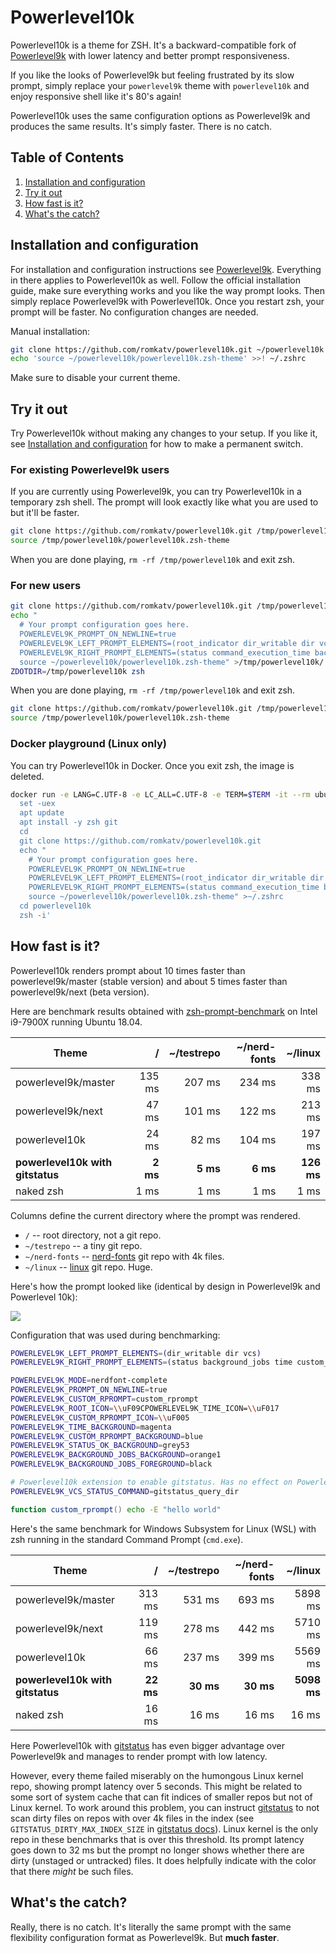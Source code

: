 # Powerlevel10k

Powerlevel10k is a theme for ZSH. It's a backward-compatible fork of
[Powerlevel9k](https://github.com/bhilburn/powerlevel9k) with lower latency and better
prompt responsiveness.

If you like the looks of Powerlevel9k but feeling frustrated by its slow prompt,
simply replace your `powerlevel9k` theme with `powerlevel10k` and enjoy responsive
shell like it's 80's again!

Powerlevel10k uses the same configuration options as Powerlevel9k and produces the
same results. It's simply faster. There is no catch.

## Table of Contents

1. [Installation and configuration](#installation-and-configuration)
2. [Try it out](#try-it-out)
3. [How fast is it?](#how-fast-is-it)
4. [What's the catch?](#whats-the-catch)

## Installation and configuration

For installation and configuration instructions see
[Powerlevel9k](https://github.com/bhilburn/powerlevel9k). Everything in there applies to
Powerlevel10k as well. Follow the official installation guide, make sure everything works
and you like the way prompt looks. Then simply replace Powerlevel9k with Powerlevel10k. Once
you restart zsh, your prompt will be faster. No configuration changes are needed.

Manual installation:

```zsh
git clone https://github.com/romkatv/powerlevel10k.git ~/powerlevel10k
echo 'source ~/powerlevel10k/powerlevel10k.zsh-theme' >>! ~/.zshrc
```

Make sure to disable your current theme.

## Try it out

Try Powerlevel10k without making any changes to your setup. If you like it, see
[Installation and configuration](#installation-and-configuration) for how to make a permanent
switch.

### For existing Powerlevel9k users

If you are currently using Powerlevel9k, you can try Powerlevel10k in a temporary zsh shell. The
prompt will look exactly like what you are used to but it'll be faster.

```zsh
git clone https://github.com/romkatv/powerlevel10k.git /tmp/powerlevel10k
source /tmp/powerlevel10k/powerlevel10k.zsh-theme
```

When you are done playing, `rm -rf /tmp/powerlevel10k` and exit zsh.

### For new users

```zsh
git clone https://github.com/romkatv/powerlevel10k.git /tmp/powerlevel10k
echo "
  # Your prompt configuration goes here.
  POWERLEVEL9K_PROMPT_ON_NEWLINE=true
  POWERLEVEL9K_LEFT_PROMPT_ELEMENTS=(root_indicator dir_writable dir vcs)
  POWERLEVEL9K_RIGHT_PROMPT_ELEMENTS=(status command_execution_time background_jobs time)
  source ~/powerlevel10k/powerlevel10k.zsh-theme" >/tmp/powerlevel10k/.zshrc
ZDOTDIR=/tmp/powerlevel10k zsh
```

When you are done playing, `rm -rf /tmp/powerlevel10k` and exit zsh.

```zsh
git clone https://github.com/romkatv/powerlevel10k.git /tmp/powerlevel10k
source /tmp/powerlevel10k/powerlevel10k.zsh-theme
```

### Docker playground (Linux only)

You can try Powerlevel10k in Docker. Once you exit zsh, the image is deleted.

```zsh
docker run -e LANG=C.UTF-8 -e LC_ALL=C.UTF-8 -e TERM=$TERM -it --rm ubuntu bash -c '
  set -uex
  apt update
  apt install -y zsh git
  cd
  git clone https://github.com/romkatv/powerlevel10k.git
  echo "
    # Your prompt configuration goes here.
    POWERLEVEL9K_PROMPT_ON_NEWLINE=true
    POWERLEVEL9K_LEFT_PROMPT_ELEMENTS=(root_indicator dir_writable dir vcs)
    POWERLEVEL9K_RIGHT_PROMPT_ELEMENTS=(status command_execution_time background_jobs time)
    source ~/powerlevel10k/powerlevel10k.zsh-theme" >~/.zshrc
  cd powerlevel10k
  zsh -i'
```

## How fast is it?

Powerlevel10k renders prompt about 10 times faster than powerlevel9k/master (stable version) and
about 5 times faster than powerlevel9k/next (beta version).

Here are benchmark results obtained with
[zsh-prompt-benchmark](https://github.com/romkatv/zsh-prompt-benchmark) on Intel i9-7900X
running Ubuntu 18.04.

| Theme                            | /         | ~/testrepo | ~/nerd-fonts | ~/linux    |
|----------------------------------|----------:|-----------:|-------------:|-----------:|
| powerlevel9k/master              |    135 ms |     207 ms |       234 ms |     338 ms |
| powerlevel9k/next                |     47 ms |     101 ms |       122 ms |     213 ms |
| powerlevel10k                    |     24 ms |      82 ms |       104 ms |     197 ms |
| **powerlevel10k with gitstatus** |  **2 ms** |  **5 ms** |    **6 ms** |  **126 ms** |
| naked zsh                        |      1 ms |       1 ms |         1 ms |       1 ms |

Columns define the current directory where the prompt was rendered.

  * `/` -- root directory, not a git repo.
  * `~/testrepo` -- a tiny git repo.
  * `~/nerd-fonts` -- [nerd-fonts](https://github.com/ryanoasis/nerd-fonts) git repo
    with 4k files.
  * `~/linux` -- [linux](https://github.com/torvalds/linux) git repo. Huge.

Here's how the prompt looked like (identical by design in Powerlevel9k and Powerlevel 10k):

![](https://raw.githubusercontent.com/romkatv/powerlevel10k/master/prompt.png)

Configuration that was used during benchmarking:

```zsh
POWERLEVEL9K_LEFT_PROMPT_ELEMENTS=(dir_writable dir vcs)
POWERLEVEL9K_RIGHT_PROMPT_ELEMENTS=(status background_jobs time custom_rprompt)

POWERLEVEL9K_MODE=nerdfont-complete
POWERLEVEL9K_PROMPT_ON_NEWLINE=true
POWERLEVEL9K_CUSTOM_RPROMPT=custom_rprompt
POWERLEVEL9K_ROOT_ICON=\\uF09CPOWERLEVEL9K_TIME_ICON=\\uF017
POWERLEVEL9K_CUSTOM_RPROMPT_ICON=\\uF005
POWERLEVEL9K_TIME_BACKGROUND=magenta
POWERLEVEL9K_CUSTOM_RPROMPT_BACKGROUND=blue
POWERLEVEL9K_STATUS_OK_BACKGROUND=grey53
POWERLEVEL9K_BACKGROUND_JOBS_BACKGROUND=orange1
POWERLEVEL9K_BACKGROUND_JOBS_FOREGROUND=black

# Powerlevel10k extension to enable gitstatus. Has no effect on Powerlevel9k.
POWERLEVEL9K_VCS_STATUS_COMMAND=gitstatus_query_dir

function custom_rprompt() echo -E "hello world"
```

Here's the same benchmark for Windows Subsystem for Linux (WSL) with
zsh running in the standard Command Prompt (`cmd.exe`).


| Theme                            | /         | ~/testrepo | ~/nerd-fonts | ~/linux     |
|----------------------------------|----------:|-----------:|-------------:|------------:|
| powerlevel9k/master              |    313 ms |     531 ms |       693 ms |     5898 ms |
| powerlevel9k/next                |    119 ms |     278 ms |       442 ms |     5710 ms |
| powerlevel10k                    |     66 ms |     237 ms |       399 ms |     5569 ms |
| **powerlevel10k with gitstatus** | **22 ms** |  **30 ms** |    **30 ms** | **5098 ms** |
| naked zsh                        |     16 ms |      16 ms |        16 ms |       16 ms |

Here Powerlevel10k with [gitstatus](https://github.com/romkatv/gitstatus) has even bigger
advantage over Powerlevel9k and manages to render prompt with low latency.

However, every theme failed miserably on the humongous Linux kernel repo, showing prompt latency
over 5 seconds. This might be related to some sort of system cache that can fit indices of
smaller repos but not of Linux kernel. To work around this problem, you can instruct
[gitstatus](https://github.com/romkatv/gitstatus) to not scan dirty files on repos with over 4k
files in the index (see `GITSTATUS_DIRTY_MAX_INDEX_SIZE` in
[gitstatus docs](https://github.com/romkatv/gitstatus)). Linux kernel is the only repo in these
benchmarks that is over this threshold. Its prompt latency goes down to 32 ms but the prompt no
longer shows whether there are dirty (unstaged or untracked) files. It does helpfully indicate
with the color that there _might_ be such files.

## What's the catch?

Really, there is no catch. It's literally the same prompt with the same flexibility
configuration format as Powerlevel9k. But **much faster**.
